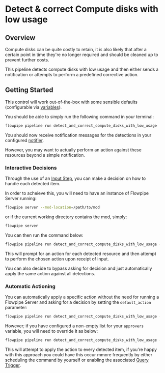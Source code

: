 # Detect & correct Compute disks with low usage

## Overview

Compute disks can be quite costly to retain, it is also likely that after a certain point in time they're no longer required and should be cleaned up to prevent further costs.

This pipeline detects compute disks with low usage and then either sends a notification or attempts to perform a predefined corrective action.

## Getting Started

This control will work out-of-the-box with some sensible defaults (configurable via [variables](https://flowpipe.io/docs/build/mod-variables)).

You should be able to simply run the following command in your terminal:

```sh
flowpipe pipeline run detect_and_correct_compute_disks_with_low_usage
```

You should now receive notification messages for the detections in your configured [notifier](https://flowpipe.io/docs/reference/config-files/notifier).

However, you may want to actually perform an action against these resources beyond a simple notification.

### Interactive Decisions

Through the use of an [Input Step](https://flowpipe.io/docs/build/input), you can make a decision on how to handle each detected item.

In order to acheieve this, you will need to have an instance of Flowpipe Server running:

```sh
flowpipe server --mod-location=/path/to/mod
```

or if the current working directory contains the mod, simply:

```sh
flowpipe server
```

You can then run the command below:
```sh
flowpipe pipeline run detect_and_correct_compute_disks_with_low_usage --host local --arg='approvers=["default"]'
```

This will prompt for an action for each detected resource and then attempt to perform the chosen action upon receipt of input.

You can also decide to bypass asking for decision and just automatically apply the same action against all detections.

### Automatic Actioning

You can automatically apply a specific action without the need for running a Flowpipe Server and asking for a decision by setting the `default_action` parameter:

```sh
flowpipe pipeline run detect_and_correct_compute_disks_with_low_usage --arg='default_action="delete_disk"'
```

However; if you have configured a non-empty list for your `approvers` variable, you will need to override it as below:

```sh
flowpipe pipeline run detect_and_correct_compute_disks_with_low_usage --arg='approvers=[]' --arg='default_action="delete_disk"'
```

This will attempt to apply the action to every detected item, if you're happy with this approach you could have this occur mmore frequently by either scheduling the command by yourself or enabling the associated [Query Trigger](https://hub.flowpipe.io/mods/turbot/azure_thrifty/triggers/azure_thrifty.trigger.query.detect_and_correct_compute_disks_with_low_usage).
